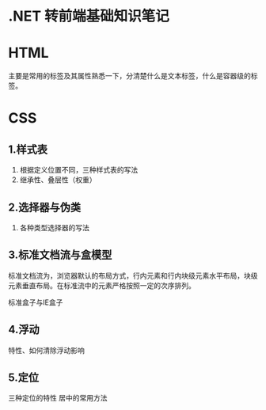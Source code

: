 .NET 转前端基础知识笔记
=======


# HTML

主要是常用的标签及其属性熟悉一下，分清楚什么是文本标签，什么是容器级的标签。

# CSS

## 1.样式表
1. 根据定义位置不同，三种样式表的写法  
2. 继承性、叠层性（权重）

## 2.选择器与伪类
1. 各种类型选择器的写法

## 3.标准文档流与盒模型
标准文档流为，浏览器默认的布局方式，行内元素和行内块级元素水平布局，块级元素垂直布局。在标准流中的元素严格按照一定的次序排列。

标准盒子与IE盒子

## 4.浮动
特性、如何清除浮动影响

## 5.定位
三种定位的特性
居中的常用方法